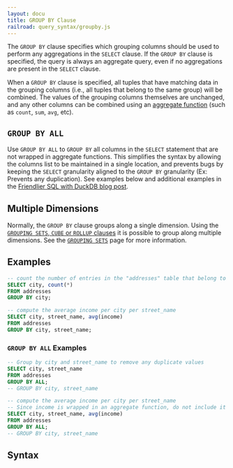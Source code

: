 ```yaml
---
layout: docu
title: GROUP BY Clause
railroad: query_syntax/groupby.js
---
```


The `GROUP BY` clause specifies which grouping columns should be used to perform any aggregations in the `SELECT` clause.
If the `GROUP BY` clause is specified, the query is always an aggregate query, even if no aggregations are present in the `SELECT` clause.

When a `GROUP BY` clause is specified, all tuples that have matching data in the grouping columns (i.e., all tuples that belong to the same group) will be combined.
The values of the grouping columns themselves are unchanged, and any other columns can be combined using an [aggregate function](../../sql/aggregates) (such as `count`, `sum`, `avg`, etc).

## `GROUP BY ALL`

Use `GROUP BY ALL` to `GROUP BY` all columns in the `SELECT` statement that are not wrapped in aggregate functions.
This simplifies the syntax by allowing the columns list to be maintained in a single location, and prevents bugs by keeping the `SELECT` granularity aligned to the `GROUP BY` granularity (Ex: Prevents any duplication).
See examples below and additional examples in the [Friendlier SQL with DuckDB blog post](/2022/05/04/friendlier-sql.html#group-by-all).

## Multiple Dimensions

Normally, the `GROUP BY` clause groups along a single dimension.
Using the [`GROUPING SETS`, `CUBE` or `ROLLUP` clauses](../../sql/query_syntax/grouping_sets) it is possible to group along multiple dimensions.
See the [`GROUPING SETS`](../../sql/query_syntax/grouping_sets) page for more information.

## Examples

```sql
-- count the number of entries in the "addresses" table that belong to each different city
SELECT city, count(*)
FROM addresses
GROUP BY city;
```

```sql
-- compute the average income per city per street_name
SELECT city, street_name, avg(income)
FROM addresses
GROUP BY city, street_name;
```

### `GROUP BY ALL` Examples

```sql
-- Group by city and street_name to remove any duplicate values
SELECT city, street_name
FROM addresses
GROUP BY ALL;
-- GROUP BY city, street_name
```

```sql
-- compute the average income per city per street_name
-- Since income is wrapped in an aggregate function, do not include it in the GROUP BY
SELECT city, street_name, avg(income)
FROM addresses
GROUP BY ALL;
-- GROUP BY city, street_name
```

## Syntax

<div id="rrdiagram"></div>
